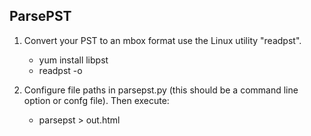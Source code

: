 ParsePST
--------

1. Convert your PST to an mbox format use the Linux utility "readpst".
	- yum install libpst
	- readpst <pst file> -o <output dir>

2. Configure file paths in parsepst.py (this should be a command line option or
   confg file). Then execute:
	
	- parsepst > out.html
